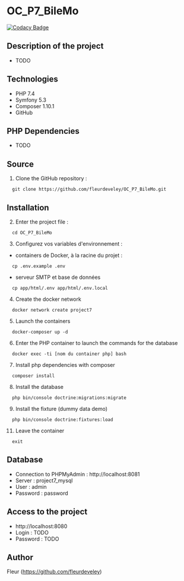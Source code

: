 # OC_P7_BileMo

[![Codacy Badge](https://app.codacy.com/project/badge/Grade/6bc96c0c45644b23bfc98c8de4717fee)](https://www.codacy.com/gh/fleurdeveley/OC_P7_BileMo/dashboard?utm_source=github.com&amp;utm_medium=referral&amp;utm_content=fleurdeveley/OC_P7_BileMo&amp;utm_campaign=Badge_Grade)

## Description of the project
  * TODO

## Technologies
  * PHP 7.4
  * Symfony 5.3
  * Composer 1.10.1
  * GitHub

## PHP Dependencies
  * TODO

## Source
 1. Clone the GitHub repository :
```
  git clone https://github.com/fleurdeveley/OC_P7_BileMo.git
```

## Installation
 2. Enter the project file :
```
  cd OC_P7_BileMo
```

 3. Configurez vos variables d'environnement :
  * containers de Docker, à la racine du projet : 
```
  cp .env.example .env
```
 * serveur SMTP et base de données
```
  cp app/html/.env app/html/.env.local
```

 4. Create the docker network
```
  docker network create project7
```

 5. Launch the containers
```
  docker-composer up -d
```

 6. Enter the PHP container to launch the commands for the database
```
  docker exec -ti [nom du container php] bash
```

 7. Install php dependencies with composer
```
  composer install
```

 8. Install the database
```
  php bin/console doctrine:migrations:migrate
```

 9. Install the fixture (dummy data demo)
```
  php bin/console doctrine:fixtures:load
```

 11. Leave the container
```
  exit
```

## Database
  * Connection to PHPMyAdmin : http://localhost:8081
  * Server : project7_mysql
  * User : admin
  * Password : password

## Access to the project
  * http://localhost:8080
  * Login : TODO
  * Password : TODO

## Author 
Fleur (https://github.com/fleurdeveley)
